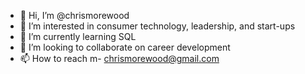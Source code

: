 - 👋 Hi, I’m @chrismorewood
- 👀 I’m interested in consumer technology, leadership, and start-ups
- 🌱 I’m currently learning SQL
- 💞️ I’m looking to collaborate on career development
- 📫 How to reach m- chrismorewood@gmail.com

<!---
chrismorewood/chrismorewood is a ✨ special ✨ repository because its `README.md` (this file) appears on your GitHub profile.
You can click the Preview link to take a look at your changes.
--->
